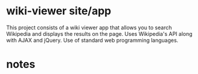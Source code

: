 # wiki-viewer site/app
This project consists of a wiki viewer app that allows you to search Wikipedia and displays the results on the page. Uses Wikipedia's API along with AJAX and jQuery. Use of standard web programming languages.
# notes
